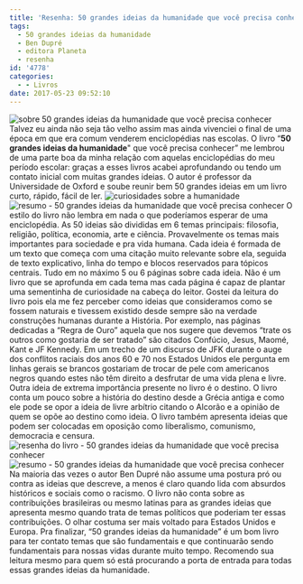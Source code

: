 ```yaml
---
title: 'Resenha: 50 grandes ideias da humanidade que você precisa conhecer'
tags:
  - 50 grandes ideias da humanidade
  - Ben Dupré
  - editora Planeta
  - resenha
id: '4778'
categories:
  - - Livros
date: 2017-05-23 09:52:10
---
```


![sobre 50 grandes ideias da humanidade que você precisa conhecer](http://natalia.blog.br/wp-content/uploads/2017/05/50-grandes-ideias-da-humanidade-que-você-precisa-conhecer-resenha.jpg) Talvez eu ainda não seja tão velho assim mas ainda vivenciei o final de uma época em que era comum venderem enciclopédias nas escolas.  O livro “**50 grandes ideias da humanidade**" que você precisa conhecer” me lembrou de uma parte boa da minha relação com aquelas enciclopédias do meu período escolar: graças a esses livros acabei aprofundando ou tendo um contato inicial com muitas grandes ideias. O autor é professor da Universidade de Oxford e soube reunir bem 50 grandes ideias em um livro curto, rápido, fácil de ler. ![curiosidades sobre a humanidade ](http://natalia.blog.br/wp-content/uploads/2017/05/sobre-50-grandes-ideias-da-humanidade-que-você-precisa-conhecer.jpg) ![resumo - 50 grandes ideias da humanidade que você precisa conhecer](http://natalia.blog.br/wp-content/uploads/2017/05/páginas-do-livro-50-grandes-ideias-da-humanidade-que-você-precisa-conhecer.jpg) O estilo do livro não lembra em nada o que poderíamos esperar de uma enciclopédia. As 50 ideias são divididas em 6 temas principais: filosofia, religião, política, economia, arte e ciência. Provavelmente os temas mais importantes para sociedade e pra vida humana. Cada ideia é formada de um texto que começa com uma citação muito relevante sobre ela, seguida de texto explicativo, linha do tempo e blocos reservados para tópicos centrais. Tudo em no máximo 5 ou 6 páginas sobre cada ideia.  Não é um livro que se aprofunda em cada tema mas cada página é capaz de plantar uma sementinha de curiosidade na cabeça do leitor. Gostei da leitura do livro pois ela me fez perceber como ideias que consideramos como se fossem naturais e tivessem existido desde sempre são na verdade construções humanas durante a História.  Por exemplo, nas páginas dedicadas a “Regra de Ouro” aquela que nos sugere que devemos “trate os outros como gostaria de ser tratado” são citados Confúcio, Jesus, Maomé, Kant e JF Kennedy.  Em um trecho de um discurso de JFK durante o auge dos conflitos raciais dos anos 60 e 70 nos Estados Unidos ele pergunta em linhas gerais se brancos gostariam de trocar de pele com americanos negros quando estes não têm direito a desfrutar de uma vida plena e livre. Outra ideia de extrema importância presente no livro é o destino. O livro conta um pouco sobre a história do destino desde a Grécia antiga e como ele pode se opor a ideia de livre arbítrio citando o Alcorão e a opinião de quem se opõe ao destino como ideia.  O livro também apresenta ideias que podem ser colocadas em oposição como liberalismo, comunismo, democracia e censura.  ![resenha do livro - 50 grandes ideias da humanidade que você precisa conhecer](http://natalia.blog.br/wp-content/uploads/2017/05/contra-capa-50-grandes-ideias-da-humanidade-que-você-precisa-conhecer.jpg) ![resumo - 50 grandes ideias da humanidade que você precisa conhecer](http://natalia.blog.br/wp-content/uploads/2017/05/capa-do-livro-50-grandes-ideias-da-humanidade-que-você-precisa-conhecer.jpg) Na maioria das vezes o autor Ben Dupré não assume uma postura pró ou contra as ideias que descreve, a menos é claro quando lida com absurdos históricos e sociais como o racismo. O livro não conta sobre as contribuições brasileiras ou mesmo latinas para as grandes ideias que apresenta mesmo quando trata de temas políticos que poderiam ter essas contribuições. O olhar costuma ser mais voltado para Estados Unidos e Europa. Pra finalizar, “50 grandes ideias da humanidade” é um bom livro para ter contato temas que são fundamentais e que continuarão sendo fundamentais para nossas vidas durante muito tempo.  Recomendo sua leitura mesmo para quem só está procurando a porta de entrada para todas essas grandes ideias da humanidade.